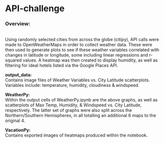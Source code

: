 # API-challenge

<h3>Overview:</h3></br>
Using randomly selected cities from across the globe (citipy), API calls were made to OpenWeatherMaps in order to collect weather data. These were then used to generate plots to see if these weather variables correlated with changes in latitude or longitude, some including linear regressions and r-squared values. A heatmap was then created to display humidity, as well as filtering for ideal hotels listed via the Google Places API. 


<b>output_data:</b></br>
Contains image files of Weather Variables vs. City Latitude scatterplots. Variables include: temperature, humidity, cloudiness & windspeed. 

<b>WeatherPy:</b></br>
Within the output cells of WeatherPy.ipynb are the above graphs, as well as scatterplots of Max Temp, Humidity, & Windspeed vs. City Latitude, respectively. The latter set of graphs were also split across the Northern/Southern Hemispheres, in all totalling an additional 6 maps to the original 4. 

<b>VacationPy:</b></br>
Contains exported images of heatmaps produced within the notebook. 
